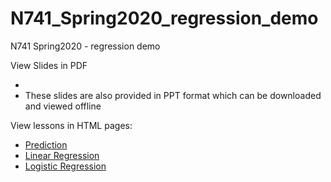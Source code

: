 # N741_Spring2020_regression_demo

N741 Spring2020 - regression demo

View Slides in PDF

* 
* These slides are also provided in PPT format which can be downloaded and viewed offline

View lessons in HTML pages:

* [Prediction](https://htmlpreview.github.io/?https://github.com/melindahiggins2000/N741_Spring2020_regression_demo/blob/master/Prediction.html)
* [Linear Regression](https://htmlpreview.github.io/?https://github.com/melindahiggins2000/N741_Spring2020_regression_demo/blob/master/Regression_03302020.html)
* [Logistic Regression](https://htmlpreview.github.io/?https://github.com/melindahiggins2000/N741_Spring2020_regression_demo/blob/master/logisticRegression.html)

